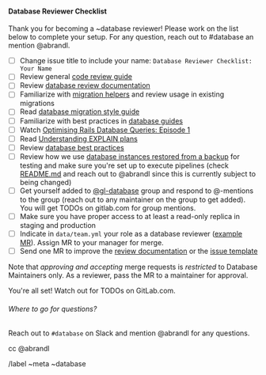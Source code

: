 #### Database Reviewer Checklist

Thank you for becoming a ~database reviewer! Please work on the list below to complete your setup. For any question, reach out to #database an mention @abrandl.

- [ ] Change issue title to include your name: `Database Reviewer Checklist: Your Name`
- [ ] Review general [code review guide](https://docs.gitlab.com/ee/development/code_review.html)
- [ ] Review [database review documentation](https://about.gitlab.com/handbook/engineering/workflow/code-review/database.html)
- [ ] Familiarize with [migration helpers](https://gitlab.com/gitlab-org/gitlab-ce/blob/master/lib/gitlab/database/migration_helpers.rb) and review usage in existing migrations
- [ ] Read [database migration style guide](https://docs.gitlab.com/ee/development/migration_style_guide.html)
- [ ] Familiarize with best practices in [database guides](https://docs.gitlab.com/ee/development/#database-guides)
- [ ] Watch [Optimising Rails Database Queries: Episode 1](https://www.youtube.com/watch?v=79GurlaxhsI)
- [ ] Read [Understanding EXPLAIN plans](https://docs.gitlab.com/ee/development/understanding_explain_plans.html)
- [ ] Review [database best practices](https://docs.gitlab.com/ee/development/#best-practices)
- [ ] Review how we use [database instances restored from a backup](https://ops.gitlab.net/gitlab-com/gl-infra/gitlab-restore/postgres-gprd) for testing and make sure you're set up to execute pipelines (check [README.md](https://ops.gitlab.net/gitlab-com/gl-infra/gitlab-restore/postgres-gprd/blob/master/README.md) and reach out to @abrandl since this is currently subject to being changed)
- [ ] Get yourself added to [@gl-database](https://gitlab.com/groups/gl-database/-/group_members) group and respond to @-mentions to the group (reach out to any maintainer on the group to get added). You will get TODOs on gitlab.com for group mentions.
- [ ] Make sure you have proper access to at least a read-only replica in staging and production
- [ ] Indicate in `data/team.yml` your role as a database reviewer ([example MR](https://gitlab.com/gitlab-com/www-gitlab-com/merge_requests/19600/diffs)). Assign MR to your manager for merge.
- [ ] Send one MR to improve the [review documentation](https://about.gitlab.com/handbook/engineering/workflow/code-review/database.html) or the [issue template](https://gitlab.com/gitlab-org/gitlab-ce/blob/master/.gitlab/issue_templates/Database%20Reviewer.md)

Note that *approving and accepting* merge requests is *restricted* to
Database Maintainers only. As a reviewer, pass the MR to a maintainer
for approval.

You're all set! Watch out for TODOs on GitLab.com.

###### Where to go for questions?

Reach out to `#database` on Slack and mention @abrandl for any questions.

cc @abrandl

/label ~meta ~database
